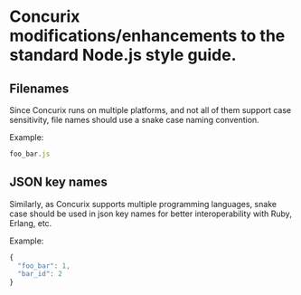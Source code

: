 # Concurix modifications/enhancements to the standard Node.js style guide.

## Filenames

Since Concurix runs on multiple platforms, and not all of them support case sensitivity, file names should use a snake case
naming convention.

Example:
```js
foo_bar.js
```

## JSON key names

Similarly, as Concurix supports multiple programming languages, snake case should be used in json key names for better interoperability with Ruby, Erlang, etc. 

Example: 

```js
{
  "foo_bar": 1,
  "bar_id": 2
}
```